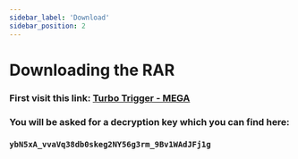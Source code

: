 ```yaml
---
sidebar_label: 'Download'
sidebar_position: 2
---
```


# Downloading the RAR

### First visit this link: [Turbo Trigger - MEGA](https://mega.nz/file/sytQhBRY)

### You will be asked for a decryption key which you can find here: 
### ```ybN5xA_vvaVq38db0skeg2NY56g3rm_9Bv1WAdJFj1g```


